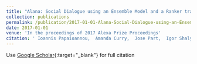 ```yaml
---
title: "Alana: Social Dialogue using an Ensemble Model and a Ranker trained on User Feedback"
collection: publications
permalink: /publication/2017-01-01-Alana-Social-Dialogue-using-an-Ensemble-Model-and-a-Ranker-trained-on-User-Feedback
date: 2017-01-01
venue: 'In the proceedings of 2017 Alexa Prize Proceedings'
citation: ' Ioannis Papaioannou,  Amanda Curry,  Jose Part,  Igor Shalyminov,  Xinnuo Xu,  Yanchao Yu,  Ondrej Dušek,  Verena Rieser,  Oliver Lemon, &quot;Alana: Social Dialogue using an Ensemble Model and a Ranker trained on User Feedback.&quot; In the proceedings of 2017 Alexa Prize Proceedings, 2017.'
---
```

Use [Google Scholar](https://scholar.google.com/scholar?q=Alana:+Social+Dialogue+using+an+Ensemble+Model+and+a+Ranker+trained+on+User+Feedback){:target="_blank"} for full citation